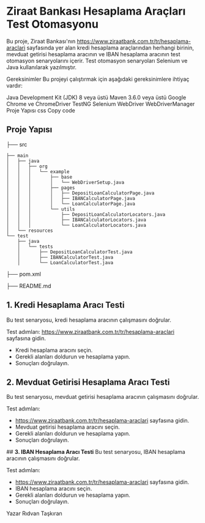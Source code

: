 # **Ziraat Bankası Hesaplama Araçları Test Otomasyonu**
Bu proje, Ziraat Bankası'nın https://www.ziraatbank.com.tr/tr/hesaplama-araclari sayfasında yer alan kredi hesaplama araçlarından herhangi birinin, mevduat getirisi hesaplama aracının ve IBAN hesaplama aracının test otomasyon senaryolarını içerir. Test otomasyon senaryoları Selenium ve Java kullanılarak yazılmıştır.

Gereksinimler
Bu projeyi çalıştırmak için aşağıdaki gereksinimlere ihtiyaç vardır:

Java Development Kit (JDK) 8 veya üstü
Maven 3.6.0 veya üstü
Google Chrome ve ChromeDriver
TestNG
Selenium WebDriver
WebDriverManager
Proje Yapısı
css
Copy code


## **Proje Yapısı**
├── src

    ├── main
    │   ├── java
    │   │   ├── org
    │   │   │   └── example
    │   │   │       ├── base
    │   │   │       │   └── WebDriverSetup.java
    │   │   │       ├── pages
    │   │   │       │   ├── DepositLoanCalculatorPage.java
    │   │   │       │   ├── IBANCalculatorPage.java
    │   │   │       │   └── LoanCalculatorPage.java
    │   │   │       └── utils
    │   │   │           ├── DepositLoanCalculatorLocators.java
    │   │   │           ├── IBANCalculatorLocators.java
    │   │   │           └── LoanCalculatorLocators.java
    │   └── resources
    └── test
        ├── java
        │   └── tests
        │       ├── DepositLoanCalculatorTest.java
        │       ├── IBANCalculatorTest.java
        │       └── LoanCalculatorTest.java
├── pom.xml

├── README.md


## __1. Kredi Hesaplama Aracı Testi__
Bu test senaryosu, kredi hesaplama aracının çalışmasını doğrular.

Test adımları:
https://www.ziraatbank.com.tr/tr/hesaplama-araclari sayfasına gidin.
- Kredi hesaplama aracını seçin.
- Gerekli alanları doldurun ve hesaplama yapın.
- Sonuçları doğrulayın.

## __2. Mevduat Getirisi Hesaplama Aracı Testi__
Bu test senaryosu, mevduat getirisi hesaplama aracının çalışmasını doğrular.

Test adımları:
- https://www.ziraatbank.com.tr/tr/hesaplama-araclari sayfasına gidin.
- Mevduat getirisi hesaplama aracını seçin.
- Gerekli alanları doldurun ve hesaplama yapın.
- Sonuçları doğrulayın.

## __3. IBAN Hesaplama Aracı Testi__
Bu test senaryosu, IBAN hesaplama aracının çalışmasını doğrular.

Test adımları:

- https://www.ziraatbank.com.tr/tr/hesaplama-araclari sayfasına gidin.
- IBAN hesaplama aracını seçin.
- Gerekli alanları doldurun ve hesaplama yapın.
- Sonuçları doğrulayın.

Yazar
Rıdvan Taşkıran
